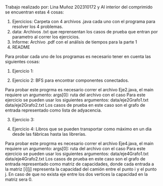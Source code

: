 Trabajo realizado por: Lina Muñoz 202310172 y 
Al interior del comprimido se encuentran estas 4 cosas:
1. Ejercicios: Carpeta con 4 archivos .java cada uno con el programa para resolver los 4 problemas.
2. data: Archivos .txt que reprensentan los casos de prueba que entran por parametro al correr los ejercicios.
3. Informe: Archivo .pdf con el análisis de tiempos para la parte 1
4. README

Para probar cada uno de los programas es necesario tener en cuenta las siguientes cosas:

1. Ejercicio 1:

2. Ejercicio 2: BFS para encontrar componentes conectados.

Para probar este progrma es necesario correr el archivo Eje2.java, el main requiere un argumento: args[0]: ruta del archivo con el caso
Para este ejercicio se pueden usar los siguientes argumentos: data/eje2Grafo1.txt data/eje2Grafo2.txt
Los casos de prueba en este caso son el grafo de entrada representado como lista de adyacencia. 

3. Ejercicio 3:

4. Ejercicio 4: Libros que se pueden transportar como máximo en un dia desde las fábricas hasta las librerías.

Para probar este progrma es necesario correr el archivo Eje4.java, el main requiere un argumento: args[0]: ruta del archivo con el caso
Para este ejercicio se pueden usar los siguientes argumentos: data/eje4Grafo1.txt data/eje4Grafo2.txt
Los casos de prueba en este caso son el grafo de entrada representado como matriz de capacidades, donde cada entrada a la matriz [i][j] representa la capacidad del camión entre el punto i y el punto j. En caso de que no exista eje entre los dos vertices la capacidad en la matriz sera 0.
